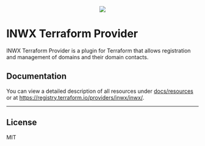 <p align="center">
  <a href="https://www.inwx.com/en/" target="_blank">
    <img src="https://www.inwx.com/images/logos/inwx.png">
  </a>
</p>

INWX Terraform Provider
=========

INWX Terraform Provider is a plugin for Terraform that allows registration and management of domains and their domain contacts.

Documentation
------
You can view a detailed description of all resources under [docs/resources](docs/resources) or at https://registry.terraform.io/providers/inwx/inwx/.

-------

License
----

MIT